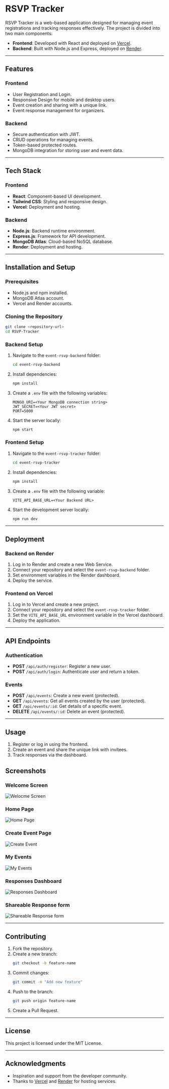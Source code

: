 # RSVP Tracker

RSVP Tracker is a web-based application designed for managing event registrations and tracking responses effectively. The project is divided into two main components:
- **Frontend**: Developed with React and deployed on [Vercel](https://vercel.com).
- **Backend**: Built with Node.js and Express, deployed on [Render](https://render.com).

---

## Features

### Frontend
- User Registration and Login.
- Responsive Design for mobile and desktop users.
- Event creation and sharing with a unique link.
- Event response management for organizers.

### Backend
- Secure authentication with JWT.
- CRUD operations for managing events.
- Token-based protected routes.
- MongoDB integration for storing user and event data.

---

## Tech Stack

### Frontend
- **React**: Component-based UI development.
- **Tailwind CSS**: Styling and responsive design.
- **Vercel**: Deployment and hosting.

### Backend
- **Node.js**: Backend runtime environment.
- **Express.js**: Framework for API development.
- **MongoDB Atlas**: Cloud-based NoSQL database.
- **Render**: Deployment and hosting.

---

## Installation and Setup

### Prerequisites
- Node.js and npm installed.
- MongoDB Atlas account.
- Vercel and Render accounts.

### Cloning the Repository
```bash
git clone <repository-url>
cd RSVP-Tracker
```

### Backend Setup
1. Navigate to the `event-rsvp-backend` folder:
   ```bash
   cd event-rsvp-backend
   ```
2. Install dependencies:
   ```bash
   npm install
   ```
3. Create a `.env` file with the following variables:
   ```env
   MONGO_URI=<Your MongoDB connection string>
   JWT_SECRET=<Your JWT secret>
   PORT=5000
   ```
4. Start the server locally:
   ```bash
   npm start
   ```

### Frontend Setup
1. Navigate to the `event-rsvp-tracker` folder:
   ```bash
   cd event-rsvp-tracker
   ```
2. Install dependencies:
   ```bash
   npm install
   ```
3. Create a `.env` file with the following variable:
   ```env
   VITE_API_BASE_URL=<Your Backend URL>
   ```
4. Start the development server locally:
   ```bash
   npm run dev
   ```

---

## Deployment

### Backend on Render
1. Log in to Render and create a new Web Service.
2. Connect your repository and select the `event-rsvp-backend` folder.
3. Set environment variables in the Render dashboard.
4. Deploy the service.

### Frontend on Vercel
1. Log in to Vercel and create a new project.
2. Connect your repository and select the `event-rsvp-tracker` folder.
3. Set the `VITE_API_BASE_URL` environment variable in the Vercel dashboard.
4. Deploy the application.

---

## API Endpoints

### Authentication
- **POST** `/api/auth/register`: Register a new user.
- **POST** `/api/auth/login`: Authenticate user and return a token.

### Events
- **POST** `/api/events`: Create a new event (protected).
- **GET** `/api/events`: Get all events created by the user (protected).
- **GET** `/api/events/:id`: Get details of a specific event.
- **DELETE** `/api/events/:id`: Delete an event (protected).

---

## Usage
1. Register or log in using the frontend.
2. Create an event and share the unique link with invitees.
3. Track responses via the dashboard.


## Screenshots
### Welcome Screen
![Welocme Screen](https://github.com/user-attachments/assets/76c2fd89-0452-419f-869e-4d57db1b6219)

### Home Page
![Home Page](https://github.com/user-attachments/assets/0fb8d0af-0b27-4d1e-b6f2-ec82466e5ae2)

### Create Event Page
![Create Event](https://github.com/user-attachments/assets/9f57a871-7378-42ef-9adc-94ffed073769)

### My Events
![My Events](https://github.com/user-attachments/assets/d26eb526-32e4-4b7c-8477-5a7c9e0a8d54)

### Responses Dashboard
![Responses Dashboard](https://github.com/user-attachments/assets/1ace3fe8-03a5-47e0-b90d-5a514a39a212)

### Shareable Response form
![Shareable Response form](https://github.com/user-attachments/assets/1c0e9845-9722-4c41-8bfe-61d6a9b0946e)

---

## Contributing
1. Fork the repository.
2. Create a new branch:
   ```bash
   git checkout -b feature-name
   ```
3. Commit changes:
   ```bash
   git commit -m "Add new feature"
   ```
4. Push to the branch:
   ```bash
   git push origin feature-name
   ```
5. Create a Pull Request.

---

## License
This project is licensed under the MIT License.

---

## Acknowledgments
- Inspiration and support from the developer community.
- Thanks to [Vercel](https://vercel.com) and [Render](https://render.com) for hosting services.
